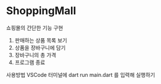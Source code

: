 # ShoppingMall

쇼핑몰의 간단한 기능 구현

1. 판매하는 상품 목록 보기
2. 상품을 장바구니에 담기
3. 장바구니의 총 가격
4. 프로그램 종료

사용방법
VSCode 터미널에 dart run main.dart 를 입력해 실행하기
